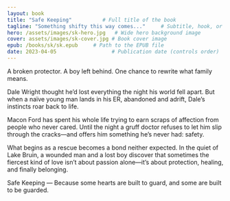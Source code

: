```yaml
---
layout: book
title: "Safe Keeping"          # Full title of the book
tagline: "Something shifty this way comes..."     # Subtitle, hook, or mood phrase
hero: /assets/images/sk-hero.jpg   # Wide hero background image
cover: assets/images/sk-cover.jpg # Book cover image
epub: /books/sk/sk.epub     # Path to the EPUB file
date: 2023-04-05                  # Publication date (controls order)
---
```

A broken protector. A boy left behind. One chance to rewrite what family means.

Dale Wright thought he’d lost everything the night his world fell apart. But when a naïve young man lands in his ER, abandoned and adrift, Dale’s instincts roar back to life.

Macon Ford has spent his whole life trying to earn scraps of affection from people who never cared. Until the night a gruff doctor refuses to let him slip through the cracks—and offers him something he’s never had: safety.

What begins as a rescue becomes a bond neither expected. In the quiet of Lake Bruin, a wounded man and a lost boy discover that sometimes the fiercest kind of love isn’t about passion alone—it’s about protection, healing, and finally belonging.

Safe Keeping — Because some hearts are built to guard, and some are built to be guarded.


<!-- Book content here -->

<script type="application/ld+json">
{
  "@context": "https://schema.org",
  "@type": "Book",
  "name": "Safe Keeping",
  "author": {
    "@type": "Person",
    "name": "Jack Harper"
  },
  "genre": ["MM Romance", "Daddy/boy Romance", "Paranormal Romance", "Bear Shifters", "Queer Fiction"],
  "description": "A sweet to heat Daddy/boy gay romance read set in Lake Bruin, Colorado, innocence meets tenacity! - Totally free to read online.",
  "url": "https://jackharperbooks.github.io/harperpages/books/sk",
  "image": "https://jackharperbooks.github.io/harperpages/assets/images/sk-cover.jpg",
  "bookFormat": "EBook",
  "inLanguage": "en",
  "datePublished": "2023-04-05",
  "isAccessibleForFree": true,
  "offers": {
    "@type": "Offer",
    "price": "0.00",
    "priceCurrency": "USD",
    "availability": "https://schema.org/InStock",
    "url": "https://jackharperbooks.github.io/harperpages/books/sk"
  },
  "publisher": {
    "@type": "Organization",
    "name": "HarperPages"
  },
  "keywords": "free gay romance, MM romance, Daddy/boy, Age Gap Romance, paranormal romance, fated mates, Hurt/comfort romance, queer love story, steamy gay fiction, emotionally charged fiction, romcom,"
}
</script>
